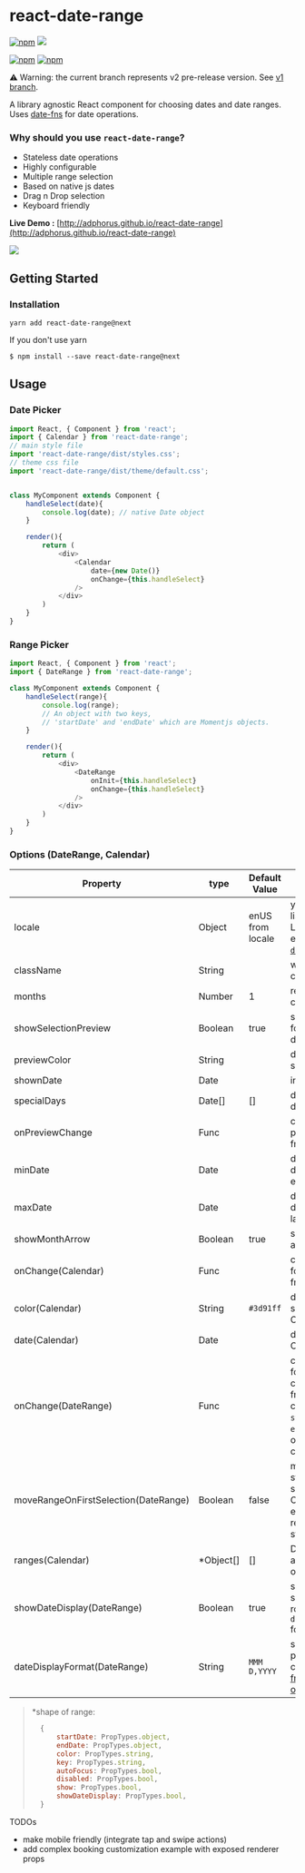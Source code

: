 # react-date-range
[![npm](https://img.shields.io/npm/v/react-date-range.svg?style=flat-square)](https://www.npmjs.com/package/react-date-range)
![](https://img.shields.io/bithound/dependencies/github/adphorus/react-date-range.svg?style=flat-square)

[![npm](https://img.shields.io/npm/l/react-date-range.svg?style=flat-square)]()
[![npm](https://img.shields.io/npm/dm/localeval.svg?style=flat-square)](https://www.npmjs.com/package/react-date-range)

⚠️ Warning: the current branch represents v2 pre-release version. See [v1 branch](https://github.com/Adphorus/react-date-range/tree/v1).

A library agnostic React component for choosing dates and date ranges. Uses [date-fns](http://date-fns.org/) for date operations.

### Why should you use `react-date-range`?

- Stateless date operations
- Highly configurable
- Multiple range selection
- Based on native js dates
- Drag n Drop selection
- Keyboard friendly

**Live Demo :** [http://adphorus.github.io/react-date-range](http://adphorus.github.io/react-date-range)

![](https://raw.githubusercontent.com/Adphorus/react-date-range/next/demo/assets/src/ss.png)


## Getting Started
### Installation

```
yarn add react-date-range@next
```

If you don't use yarn
```
$ npm install --save react-date-range@next
```

## Usage
### Date Picker
```javascript
import React, { Component } from 'react';
import { Calendar } from 'react-date-range';
// main style file
import 'react-date-range/dist/styles.css';
// theme css file
import 'react-date-range/dist/theme/default.css';


class MyComponent extends Component {
	handleSelect(date){
		console.log(date); // native Date object
	}

	render(){
		return (
			<div>
				<Calendar
					date={new Date()}
					onChange={this.handleSelect}
				/>
			</div>
		)
	}
}

```

### Range Picker
```javascript
import React, { Component } from 'react';
import { DateRange } from 'react-date-range';

class MyComponent extends Component {
	handleSelect(range){
		console.log(range);
		// An object with two keys,
		// 'startDate' and 'endDate' which are Momentjs objects.
	}

	render(){
		return (
			<div>
				<DateRange
					onInit={this.handleSelect}
					onChange={this.handleSelect}
				/>
			</div>
		)
	}
}

```
### Options (DateRange, Calendar)
Property                             | type      | Default Value    | Desctiption
-------------------------------------|-----------|------------------|-----------------------------------------------------------------
locale                               | Object    | enUS from locale | you can view full list from [here](https://github.com/Adphorus/react-date-range/tree/next/src/locale/index.js). Locales directly exported from [`date-fns/locales`](https://date-fns.org/v2.0.0-alpha.7/docs/I18n#supported-languages).
className                            | String    |                  | wrapper classname
months                               | Number    | 1                | rendered month count
showSelectionPreview                 | Boolean   | true             | show preview on focused/hovered dates
previewColor                         | String    |                  | defines color for selection preview
shownDate                            | Date      |                  | initial focus date
specialDays                          | Date[]    | []               | defines special days
onPreviewChange                      | Func      |                  | callback for preview changes. fn()
minDate                              | Date      |                  | defines minimum date. Disabled earlier dates
maxDate                              | Date      |                  | defines maximum date. Disabled later dates
showMonthArrow                       | Boolean   | true             | show/hide month arrow button
onChange(Calendar)                   | Func      |                  | callback function for date changes. fn(date: Date)
color(Calendar)                      | String    | `#3d91ff`        | defines color for selected date in Calendar
date(Calendar)                       | Date      |                  | date value for Calendar
onChange(DateRange)                  | Func      |                  | callback function for range changes. fn(changes). changes contains `startDate` and `endDate` under an object key of changed range
moveRangeOnFirstSelection(DateRange) | Boolean   | false            | move range on startDate selection. Otherwise endDate will replace with startDate.
ranges(Calendar)                     | *Object[] | []               | Defines ranges. array of range object
showDateDisplay(DateRange)      | Boolean   | true             | show/hide selection display row. Uses `dateDisplayFormat` for formatter
dateDisplayFormat(DateRange)         | String    | `MMM D,YYYY`     | selected range preview formatter. checkout [date-fns's format option](https://date-fns.org/v2.0.0-alpha.7/docs/format)
> *shape of range:
> ```js
>	{
>		startDate: PropTypes.object,
>		endDate: PropTypes.object,
>		color: PropTypes.string,
>		key: PropTypes.string,
>		autoFocus: PropTypes.bool,
>		disabled: PropTypes.bool,
>		show: PropTypes.bool,
>		showDateDisplay: PropTypes.bool,
>	}
>```

TODOs

- make mobile friendly (integrate tap and swipe actions)
- add complex booking customization example with exposed renderer props
